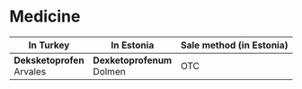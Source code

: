# Medicine

In Turkey | In Estonia | Sale method (in Estonia) | 
| - | - | - |
| **Deksketoprofen** <br> Arvales  | **Dexketoprofenum** <br> Dolmen | OTC |
